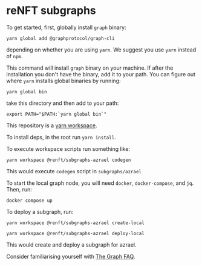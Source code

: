 # reNFT subgraphs

To get started, first, globally install `graph` binary:

`yarn global add @graphprotocol/graph-cli`

depending on whether you are using `yarn`. We suggest you use `yarn` instead of `npm`.

This command will install `graph` binary on your machine. If after the installation you don't have the binary, add it to your path. You can figure out where `yarn` installs global binaries by running:

`yarn global bin`

take this directory and then add to your path:

```export PATH="$PATH:`yarn global bin`"```

This repository is a [yarn workspace](https://classic.yarnpkg.com/lang/en/docs/workspaces/).

To install deps, in the root run `yarn install`.

To execute workspace scripts run something like:

`yarn workspace @renft/subgraphs-azrael codegen`

This would execute `codegen` script in `subgraphs/azrael`

To start the local graph node, you will need `docker`, `docker-compose`, and `jq`. Then, run:

`docker compose up`

To deploy a subgraph, run:

`yarn workspace @renft/subgraphs-azrael create-local`

`yarn workspace @renft/subgraphs-azrael deploy-local`

This would create and deploy a subgraph for azrael.

Consider familiarising yourself with [The Graph FAQ](https://thegraph.com/docs/en/developing/developer-faqs/).
